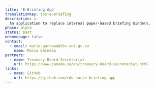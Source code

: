 ```yaml
---
title: 'E-Briefing App'
translationKey: tbs-e-briefing
description: >-
  An application to replace internal paper-based briefing binders.
phase: alpha
status: past
onhomepage: false
contact:
  - email: mario.garneau@tbs-sct.gc.ca
    name: Mario Garneau
partners:
  - name: Treasury Board Secretariat
    url: https://www.canada.ca/en/treasury-board-secretariat.html
links:
  - name: GitHub
    url: https://github.com/cds-snc/e-briefing-app
---
```

